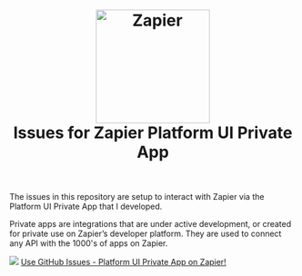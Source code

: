 <h1 align="center">
  <a href="https://zapier.com"><img src="https://raw.githubusercontent.com/zapier/zapier-platform/master/packages/cli/goodies/zapier-logomark.png" alt="Zapier" width="200"></a>
  <br>
  Issues for Zapier Platform UI Private App
  <br>
  <br>
</h1>

The issues in this repository are setup to interact with Zapier via the Platform UI Private App that I developed.

Private apps are integrations that are under active development, or created for private use on Zapier’s developer platform. They are used to connect any API with the 1000's of apps on Zapier.

![](https://github.com/aloysius-riki/issues-for-zapier-platform-ui-private-app/blob/main/GitHub%20Issues%20-%20Platform%20UI%20Private%20App.png?raw=true)
[Use GitHub Issues - Platform UI Private App on Zapier!](https://zapier.com/developer/public-invite/163183/41b2e42f9b0b2298f18ce2a9919f1462/)
